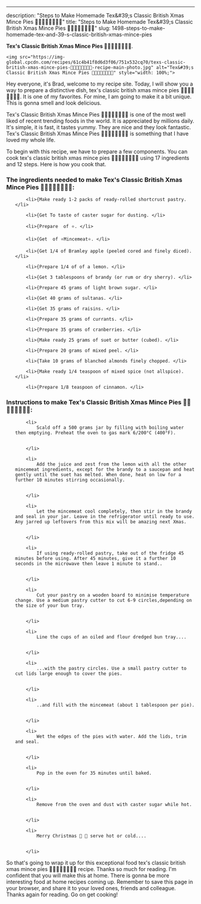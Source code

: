 ---
description: "Steps to Make Homemade Tex&amp;#39;s Classic British Xmas Mince Pies 🍲🍎🍋🍷🎄🎅🇬🇧"
title: "Steps to Make Homemade Tex&amp;#39;s Classic British Xmas Mince Pies 🍲🍎🍋🍷🎄🎅🇬🇧"
slug: 1498-steps-to-make-homemade-tex-and-39-s-classic-british-xmas-mince-pies

<p>
	<strong>Tex&#39;s Classic British Xmas Mince Pies 🍲🍎🍋🍷🎄🎅🇬🇧</strong>. 
	
</p>
<p>
	
	<img src="https://img-global.cpcdn.com/recipes/61c4b41f8d6d3f06/751x532cq70/texs-classic-british-xmas-mince-pies-🍲🍎🍋🍷🎄🎅🇬🇧-recipe-main-photo.jpg" alt="Tex&#39;s Classic British Xmas Mince Pies 🍲🍎🍋🍷🎄🎅🇬🇧" style="width: 100%;">
	
	
</p>
<p>
	Hey everyone, it's Brad, welcome to my recipe site. Today, I will show you a way to prepare a distinctive dish, tex&#39;s classic british xmas mince pies 🍲🍎🍋🍷🎄🎅🇬🇧. It is one of my favorites. For mine, I am going to make it a bit unique. This is gonna smell and look delicious.
</p>
	
<p>
	Tex&#39;s Classic British Xmas Mince Pies 🍲🍎🍋🍷🎄🎅🇬🇧 is one of the most well liked of recent trending foods in the world. It is appreciated by millions daily. It's simple, it is fast, it tastes yummy. They are nice and they look fantastic. Tex&#39;s Classic British Xmas Mince Pies 🍲🍎🍋🍷🎄🎅🇬🇧 is something that I have loved my whole life.
</p>
<p>
	
</p>

<p>
To begin with this recipe, we have to prepare a few components. You can cook tex&#39;s classic british xmas mince pies 🍲🍎🍋🍷🎄🎅🇬🇧 using 17 ingredients and 12 steps. Here is how you cook that.
</p>

<h3>The ingredients needed to make Tex&#39;s Classic British Xmas Mince Pies 🍲🍎🍋🍷🎄🎅🇬🇧:</h3>

<ol>
	
		<li>{Make ready 1-2 packs of ready-rolled shortcrust pastry. </li>
	
		<li>{Get To taste of caster sugar for dusting. </li>
	
		<li>{Prepare  of ⭐. </li>
	
		<li>{Get  of ⭐Mincemeat⭐. </li>
	
		<li>{Get 1/4 of Bramley apple (peeled cored and finely diced). </li>
	
		<li>{Prepare 1/4 of of a lemon. </li>
	
		<li>{Get 3 tablespoons of brandy (or rum or dry sherry). </li>
	
		<li>{Prepare 45 grams of light brown sugar. </li>
	
		<li>{Get 40 grams of sultanas. </li>
	
		<li>{Get 35 grams of raisins. </li>
	
		<li>{Prepare 35 grams of currants. </li>
	
		<li>{Prepare 35 grams of cranberries. </li>
	
		<li>{Make ready 25 grams of suet or butter (cubed). </li>
	
		<li>{Prepare 20 grams of mixed peel. </li>
	
		<li>{Take 10 grams of blanched almonds finely chopped. </li>
	
		<li>{Make ready 1/4 teaspoon of mixed spice (not allspice). </li>
	
		<li>{Prepare 1/8 teaspoon of cinnamon. </li>
	
</ol>
<p>
	
</p>

<h3>Instructions to make Tex&#39;s Classic British Xmas Mince Pies 🍲🍎🍋🍷🎄🎅🇬🇧:</h3>

<ol>
	
		<li>
			Scald off a 500 grams jar by filling with boiling water then emptying. Preheat the oven to gas mark 6/200°C (400°F).
			
			
		</li>
	
		<li>
			Add the juice and zest from the lemon with all the other mincemeat ingredients, except for the brandy to a saucepan and heat gently until the suet has melted. When done, heat on low for a further 10 minutes stirring occasionally.
			
			
		</li>
	
		<li>
			Let the mincemeat cool completely, then stir in the brandy and seal in your jar. Leave in the refrigerator until ready to use. Any jarred up leftovers from this mix will be amazing next Xmas.
			
			
		</li>
	
		<li>
			If using ready-rolled pastry, take out of the fridge 45 minutes before using. After 45 minutes, give it a further 10 seconds in the microwave then leave 1 minute to stand..
			
			
		</li>
	
		<li>
			Cut your pastry on a wooden board to minimise temperature change. Use a medium pastry cutter to cut 6-9 circles,depending on the size of your bun tray.
			
			
		</li>
	
		<li>
			Line the cups of an oiled and flour dredged bun tray....
			
			
		</li>
	
		<li>
			...with the pastry circles. Use a small pastry cutter to cut lids large enough to cover the pies.
			
			
		</li>
	
		<li>
			..and fill with the mincemeat (about 1 tablespoon per pie).
			
			
		</li>
	
		<li>
			Wet the edges of the pies with water. Add the lids, trim and seal.
			
			
		</li>
	
		<li>
			Pop in the oven for 35 minutes until baked.
			
			
		</li>
	
		<li>
			Remove from the oven and dust with caster sugar while hot.
			
			
		</li>
	
		<li>
			Merry Christmas 🎄 🎅 serve hot or cold....
			
			
		</li>
	
</ol>

<p>
	
</p>

<p>
	So that's going to wrap it up for this exceptional food tex&#39;s classic british xmas mince pies 🍲🍎🍋🍷🎄🎅🇬🇧 recipe. Thanks so much for reading. I'm confident that you will make this at home. There is gonna be more interesting food at home recipes coming up. Remember to save this page in your browser, and share it to your loved ones, friends and colleague. Thanks again for reading. Go on get cooking!
</p>
